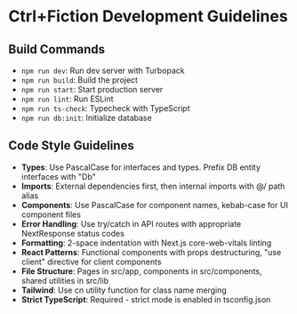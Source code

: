 # Ctrl+Fiction Development Guidelines

## Build Commands
- `npm run dev`: Run dev server with Turbopack
- `npm run build`: Build the project
- `npm run start`: Start production server
- `npm run lint`: Run ESLint
- `npm run ts-check`: Typecheck with TypeScript
- `npm run db:init`: Initialize database

## Code Style Guidelines
- **Types**: Use PascalCase for interfaces and types. Prefix DB entity interfaces with "Db"
- **Imports**: External dependencies first, then internal imports with @/ path alias
- **Components**: Use PascalCase for component names, kebab-case for UI component files
- **Error Handling**: Use try/catch in API routes with appropriate NextResponse status codes
- **Formatting**: 2-space indentation with Next.js core-web-vitals linting
- **React Patterns**: Functional components with props destructuring, "use client" directive for client components
- **File Structure**: Pages in src/app, components in src/components, shared utilities in src/lib
- **Tailwind**: Use cn utility function for class name merging
- **Strict TypeScript**: Required - strict mode is enabled in tsconfig.json